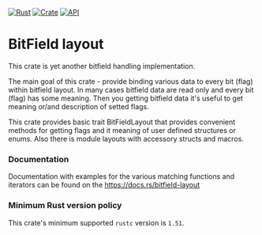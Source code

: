 [![Rust](https://github.com/pepyaka/bitfield-layout/actions/workflows/rust.yml/badge.svg)](https://github.com/pepyaka/bitfield-layout/actions/workflows/rust.yml)
[![Crate](https://img.shields.io/crates/v/bitfield-layout.svg)](https://crates.io/crates/bitfield-layout)
[![API](https://docs.rs/bitfield-layout/badge.svg)](https://docs.rs/bitfield-layout)

BitField layout
=====
This crate is yet another bitfield handling implementation.

The main goal of this crate - provide binding various data to every bit (flag)
within bitfield layout. In many cases bitfield data are read only and every bit
(flag) has some meaning. Then you getting bitfield data it's useful to get
meaning or/and description of setted flags.

This crate provides basic trait BitFieldLayout that provides convenient methods
for getting flags and it meaning of user defined structures or enums. Also
there is module layouts with accessory structs and macros.

### Documentation

Documentation with examples for the various matching functions and iterators
can be found on the https://docs.rs/bitfield-layout

### Minimum Rust version policy

This crate's minimum supported `rustc` version is `1.51`.
